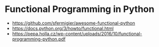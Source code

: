 # Functional Programming in Python
* https://github.com/sfermigier/awesome-functional-python
* https://docs.python.org/3/howto/functional.html
* https://pepa.holla.cz/wp-content/uploads/2016/10/functional-programming-python.pdf